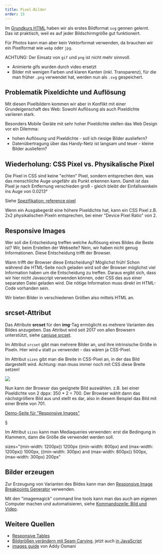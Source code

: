 ```yaml
---
title: Pixel-Bilder
order: 15
---
```


Im [Grundkurs HTML](/das-web-und-html/html-grundkurs/) haben wir als
erstes Bildformat `svg` gennen gelernt. Das ist praktisch, weil es
auf jeder Bildschirmgröße gut funktioneirt.

Für Photos kann man aber kein Vektorformat verwenden, da brauchen wir ein Pixelformat wie `webp` oder `jpg`.

ACHTUNG: Der Einsatz von `gif` und `png` ist nicht mehr sinnvoll.

* Animierte gifs wurden durch video ersetzt
* Bilder mit wenigen Farben und klaren Kanten (inkl. Transparenz), für die
man früher `.png` verwendet hat, werden nun als `.svg` gespeichert.


## Problematik Pixeldichte und Auflösung

Mit diesen Pixelbildern kommen wir aber in Konflikt mit einer
Grundeigenschaft des Web:  Sowohl Auflösung als auch Pixeldichte variieren stark.


Besonders Mobile Geräte mit sehr hoher Pixeldichte
stellen das Web Design vor ein Dilemma:

- hohen Auflösung und Pixeldichte - soll ich riesige Bilder ausliefern?
- Datenübertragung über das Handy-Netz ist langsam und teuer - kleine Bilder ausliefern?

## Wiederholung: CSS Pixel vs. Physikalische Pixel

Die Pixel in CSS sind keine "echten" Pixel, sondern
entsprechen dem, was das menschliche Auge ungefähr als Punkt erkennen kann.
Damit ist das Pixel je nach Entfernung verschieden groß - gleich bleibt
der Einfallswinkeln ins Auge von 0.0213°

Siehe [Spezifikation: reference pixel](https://drafts.csswg.org/css-values-4/#reference-pixel)

Wenn ein Ausgabegerät eine höhere Pixeldichte hat, kann
ein CSS Pixel z.B. 2x2 physikalischen Pixeln entsprechen,
bei einer "Device Pixel Ratio" von 2.

## Responsive Images

Wer soll die Entscheidung treffen welche Auflösung eines Bildes die Beste ist? Wir, beim Erstellen der Webseite? Nein, wir haben nicht genug Informationen. Diese Entscheidung trifft der Browser.

Wann trifft der Browser diese Entscheidung? Möglichst früh!  Schon während die HTML-Seite noch
geladen wird soll der Browser möglichst viel Information haben um die Entscheidung zu treffen.
Daraus ergibt sich, dass wir hier nicht Javascript verwenden können, oder CSS das aus einer
separaten Datei geladen wird.  Die nötige Information muss direkt im HTML-Code vorhanden sein.

Wir bieten Bilder in verschiedenen Größen also mittels HTML an.

## srcset-Attribut

Das Attribute **srcset** für den **img**-Tag ermöglicht es mehrere
Varianten des Bildes anzugeben.
Das  Attribut wird seit 2017 von
allen Browsern unterstützt, siehe [caniuse srcset](http://caniuse.com/#feat=srcset).


Im Attribut `srcset` gibt man mehrere Bilder an, und ihre intrinsische Größe in Pixeln.
Hier wird `w` statt `px` verwendet -  das wären ja CSS-Pixel.

Im Attribut `sizes` gibt man die Breite in CSS-Pixel an, in der das Bild dargestellt wird.
Achtung: man muss immer noch mit CSS diese Breite setzen!

<htmlcode>
<img src="japanischer-garten_350px.webp"
  sizes="350px"
  srcset="japanischer-garten_350px.webp 350w,
     japanischer-garten_701px.webp 701w,
     japanischer-garten_1401px.webp 1401w,
     japanischer-garten_2802px.webp 2802w,
     japanischer-garten_4500px.webp 4500w,
     japanischer-garten_6000px.webp 6000w" />
</htmlcode>

Nun kann der Browser das geeignete Bild auswählen. z.B. bei einer Pixeldichte von 2 dppx:
350 * 2 = 700.  Der Browser wählt dann das nächstgrößere Bild aus und stellt es dar, also in diesem
Beispiel das Bild mit einer Breite von 701.

[Demo-Seite für "Responsive Images"](/images/responsive-images/index.html)

§

Im Attribut `sizes` kann man Mediaqueries verwenden: erst die Bedingung in Klammern,
dann die Größe die verwendet werden soll.



<htmlcode>
sizes="(min-width: 1200px)) 1200px
       ((min-width: 800px) and (max-width: 1200px)) 1000px,
       ((min-width: 300px) and (max-width: 800px)) 500px,
        (max-width: 300px) 200px"
</htmlcode>

## Bilder erzeugen

Zur Erzeugung von Varianten des Bildes kann man den [Responsive Image Breakpoints Generator](http://www.responsivebreakpoints.com/) verwenden.

Mit den "imagemagick" command line tools kann man das auch am eigenen Computer
machen und automatisieren, siehe [Kommandozeile: Bild und Video](/kommandozeile/bild-und-video/#slide-5).


## Weitere Quellen

- [Responsive Tables](http://blog.cloudfour.com/picking-responsive-tables-solution/)
- [Bildgrößen verändern mit Seam Carving](https://www.youtube.com/watch?v=6NcIJXTlugc), jetzt auch [in JavaScript](http://davidalbertoadler.com/seam-carving-js/)
- [images guide](https://images.guide/) von Addy Osmani
